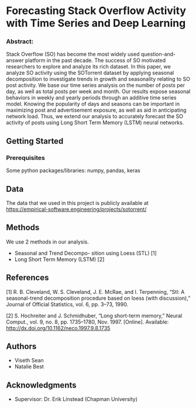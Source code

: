 # Forecasting Stack Overflow Activity with Time Series and Deep Learning

### Abstract:

Stack Overflow (SO) has become the most widely used question-and-answer platform in the past decade. The success of SO motivated researchers to explore and analyze its rich dataset. In this paper, we analyze SO activity using the SOTorrent dataset by applying seasonal decomposition to investigate trends in growth and seasonality relating to SO post activity. We base our time series analysis on the number of posts per day, as well as total posts per week and month. Our results expose seasonal behaviors in weekly and yearly periods through an additive time series model. Knowing the popularity of days and seasons can be important in maximizing post and advertisement exposure, as well as aid in anticipating network load. Thus, we extend our analysis to accurately forecast the SO activity of posts using Long Short Term Memory (LSTM) neural networks.

## Getting Started

### Prerequisites

Some python packages/libraries: numpy, pandas, keras

## Data

The data that we used in this project is publicly available at https://empirical-software.engineering/projects/sotorrent/

## Methods

We use 2 methods in our analysis.
- Seasonal and Trend Decompo- sition using Loess (STL) [1]
- Long Short Term Memory (LSTM) [2]

## References

[1] R. B. Cleveland, W. S. Cleveland, J. E. McRae, and I. Terpenning, “Stl: A seasonal-trend decomposition procedure based on loess (with discussion),” Journal of Official Statistics, vol. 6, pp. 3–73, 1990.

[2] S. Hochreiter and J. Schmidhuber, “Long short-term memory,” Neural Comput., vol. 9, no. 8, pp. 1735–1780, Nov. 1997. [Online]. Available: http://dx.doi.org/10.1162/neco.1997.9.8.1735

## Authors

* Viseth Sean
* Natalie Best

## Acknowledgments

* Supervisor: Dr. Erik Linstead (Chapman University)
